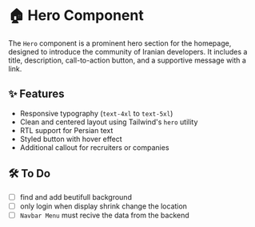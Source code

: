 # 🏠 Hero Component

The `Hero` component is a prominent hero section for the homepage, designed to introduce the community of Iranian developers. It includes a title, description, call-to-action button, and a supportive message with a link.

## ✨ Features

- Responsive typography (`text-4xl` to `text-5xl`)
- Clean and centered layout using Tailwind's `hero` utility
- RTL support for Persian text
- Styled button with hover effect
- Additional callout for recruiters or companies

## 🛠️ To Do

- [ ] find and add  beutifull background
- [ ] only login when display shrink change the location
- [ ] `Navbar Menu` must recive the data from the backend
